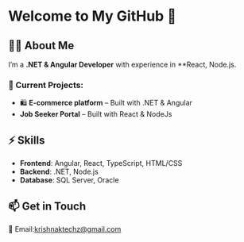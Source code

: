 # Welcome to My GitHub 👋

## 👨‍💻 About Me
I’m a **.NET & Angular Developer** with experience in **React, Node.js.

### 🔭 Current Projects:
- 🛍 **E-commerce platform** – Built with .NET & Angular
-  **Job Seeker Portal** – Built with React & NodeJs

## ⚡ Skills
- **Frontend**: Angular, React, TypeScript, HTML/CSS
- **Backend**: .NET, Node.js
- **Database**: SQL Server, Oracle

## 📫 Get in Touch
📧 Email:krishnaktechz@gmail.com
